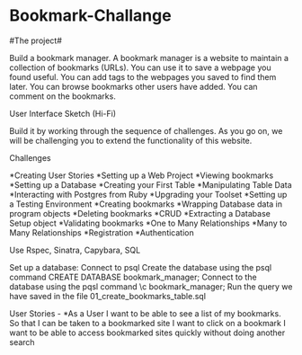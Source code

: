 # Bookmark-Challange

#The project#

Build a bookmark manager. A bookmark manager is a website to maintain a collection of bookmarks (URLs). You can use it to save a webpage you found useful. You can add tags to the webpages you saved to find them later. You can browse bookmarks other users have added. You can comment on the bookmarks.

User Interface Sketch (Hi-Fi)

Build it by working through the sequence of challenges. As you go on, we will be challenging you to extend the functionality of this website.

Challenges

*Creating User Stories
*Setting up a Web Project
*Viewing bookmarks
*Setting up a Database
*Creating your First Table
*Manipulating Table Data
*Interacting with Postgres from Ruby
*Upgrading your Toolset
*Setting up a Testing Environment
*Creating bookmarks
*Wrapping Database data in program objects
*Deleting bookmarks
*CRUD
*Extracting a Database Setup object
*Validating bookmarks
*One to Many Relationships
*Many to Many Relationships
*Registration
*Authentication

Use Rspec, Sinatra, Capybara, SQL

Set up a database:
Connect to psql
Create the database using the psql command CREATE DATABASE bookmark_manager;
Connect to the database using the pqsl command \c bookmark_manager;
Run the query we have saved in the file 01_create_bookmarks_table.sql

User Stories -
*As a User I want to be able to see a list of my bookmarks.
So that I can be taken to a bookmarked site I want to click on a bookmark
I want to be able to access bookmarked sites quickly without doing another search   
